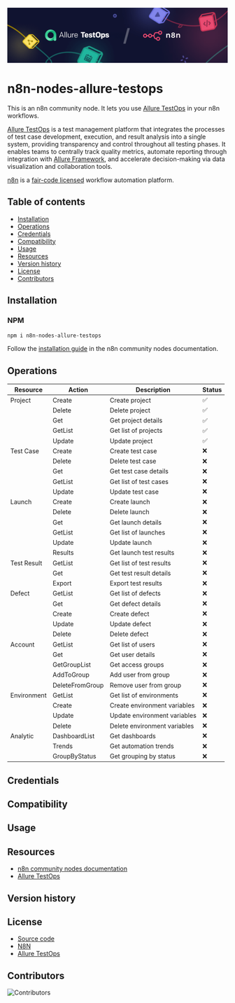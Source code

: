 ![Banner image](./docs/imgs/banner.png)

# n8n-nodes-allure-testops

This is an n8n community node. It lets you use [Allure TestOps](https://qameta.io/) in your n8n workflows.

[Allure TestOps](https://qameta.io/) is a test management platform that integrates the processes of test case development, execution, and result analysis into a single system, providing transparency and control throughout all testing phases. It enables teams to centrally track quality metrics, automate reporting through integration with [Allure Framework](https://github.com/allure-framework), and accelerate decision-making via data visualization and collaboration tools.

[n8n](https://n8n.io/) is a [fair-code licensed](https://docs.n8n.io/reference/license/) workflow automation platform.

## Table of contents
- [Installation](#installation)  
- [Operations](#operations)  
- [Credentials](#credentials)  <!-- delete if no auth needed -->  
- [Compatibility](#compatibility)  
- [Usage](#usage)  <!-- delete if not using this section -->  
- [Resources](#resources)  
- [Version history](#version-history)  <!-- delete if not using this section -->
- [License](#license)
- [Contributors](#contributors)

## Installation

### NPM
```shell
npm i n8n-nodes-allure-testops
```

Follow the [installation guide](https://docs.n8n.io/integrations/community-nodes/installation/) in the n8n community nodes documentation.

## Operations

| Resource | Action | Description| Status |
| -- | -- | -- | -- |
| Project | Create | Create project | ✅ |
|  | Delete | Delete project | ✅ |
|  | Get | Get project details | ✅ |
|  | GetList | Get list of projects | ✅ |
|  | Update | Update project | ✅ |
| Test Case | Create | Create test case | ❌ |
|  | Delete | Delete test case | ❌ |
|  | Get | Get test case details | ❌ |
|  | GetList | Get list of test cases | ❌ |
|  | Update | Update test case | ❌ |
| Launch | Create | Create launch | ❌ |
|  | Delete | Delete launch | ❌ |
|  | Get | Get launch details | ❌ |
|  | GetList | Get list of launches | ❌ |
|  | Update | Update launch | ❌ |
|  | Results | Get launch test results | ❌ |
| Test Result | GetList | Get list of test results | ❌ |
|  | Get | Get test result details | ❌ |
|  | Export | Export test results | ❌ |
| Defect | GetList | Get list of defects | ❌ |
|  | Get | Get defect details | ❌ |
|  | Create | Create defect | ❌ |
|  | Update | Update defect | ❌ |
|  | Delete | Delete defect | ❌ |
| Account | GetList | Get list of users | ❌ |
|  | Get | Get user details | ❌ |
|  | GetGroupList | Get access groups | ❌ |
|  | AddToGroup | Add user from group | ❌ |
|  | DeleteFromGroup | Remove user from group | ❌ |
| Environment | GetList | Get list of environments | ❌ |
|  | Create | Create environment variables | ❌ |
|  | Update | Update environment variables | ❌ |
|  | Delete | Delete environment variables | ❌ |
| Analytic | DashboardList | Get dashboards | ❌ |
|  | Trends | Get automation trends | ❌ |
|  | GroupByStatus | Get grouping by status | ❌ |


## Credentials

<!-- _If users need to authenticate with the app/service, provide details here. You should include prerequisites (such as signing up with the service), available authentication methods, and how to set them up._ -->

## Compatibility

<!-- _State the minimum n8n version, as well as which versions you test against. You can also include any known version incompatibility issues._ -->

## Usage

<!-- _This is an optional section. Use it to help users with any difficult or confusing aspects of the node._

_By the time users are looking for community nodes, they probably already know n8n basics. But if you expect new users, you can link to the [Try it out](https://docs.n8n.io/try-it-out/) documentation to help them get started._ -->

## Resources

* [n8n community nodes documentation](https://docs.n8n.io/integrations/#community-nodes)
* [Allure TestOps](https://docs.qameta.io/allure-testops)

## Version history

<!-- _This is another optional section. If your node has multiple versions, include a short description of available versions and what changed, as well as any compatibility impact._ -->

## License
- [Source code](./LICENSE)
- [N8N](https://github.com/n8n-io/n8n-nodes-starter/blob/master/LICENSE.md)
- [Allure TestOps](https://qameta.io/license-terms/)

## Contributors
![[Contributors](https://github.com/GAKiknadze/n8n-nodes-allure-testops/graphs/contributors)](https://contrib.rocks/image?repo=GAKiknadze/n8n-nodes-allure-testops)
